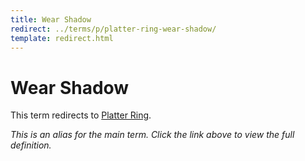 ```yaml
---
title: Wear Shadow
redirect: ../terms/p/platter-ring-wear-shadow/
template: redirect.html
---
```


# Wear Shadow

This term redirects to [Platter Ring](../terms/p/platter-ring-wear-shadow/).

*This is an alias for the main term. Click the link above to view the full definition.*
